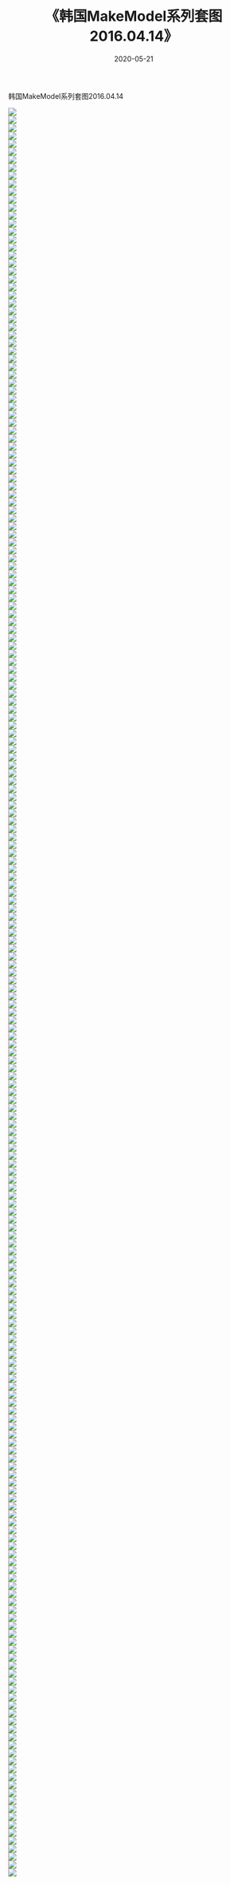 ﻿---
layout: post
title:  《韩国MakeModel系列套图2016.04.14》
date:   2020-05-21
img: http://imgx.orgx.ga/漏D/网络美图/2020/韩国MakeModel系列套图2016.04.14/000.jpg
categories: [美女, 清纯, 唯美]
---

韩国MakeModel系列套图2016.04.14

  ![](http://imgx.orgx.ga/漏D/网络美图/2020/韩国MakeModel系列套图2016.04.14/001.jpg) <br> ![](http://imgx.orgx.ga/漏D/网络美图/2020/韩国MakeModel系列套图2016.04.14/002.jpg) <br> ![](http://imgx.orgx.ga/漏D/网络美图/2020/韩国MakeModel系列套图2016.04.14/003.jpg) <br> ![](http://imgx.orgx.ga/漏D/网络美图/2020/韩国MakeModel系列套图2016.04.14/004.jpg) <br> ![](http://imgx.orgx.ga/漏D/网络美图/2020/韩国MakeModel系列套图2016.04.14/005.jpg) <br> ![](http://imgx.orgx.ga/漏D/网络美图/2020/韩国MakeModel系列套图2016.04.14/006.jpg) <br> ![](http://imgx.orgx.ga/漏D/网络美图/2020/韩国MakeModel系列套图2016.04.14/007.jpg) <br> ![](http://imgx.orgx.ga/漏D/网络美图/2020/韩国MakeModel系列套图2016.04.14/008.jpg) <br> ![](http://imgx.orgx.ga/漏D/网络美图/2020/韩国MakeModel系列套图2016.04.14/009.jpg) <br> ![](http://imgx.orgx.ga/漏D/网络美图/2020/韩国MakeModel系列套图2016.04.14/010.jpg) <br> ![](http://imgx.orgx.ga/漏D/网络美图/2020/韩国MakeModel系列套图2016.04.14/011.jpg) <br> ![](http://imgx.orgx.ga/漏D/网络美图/2020/韩国MakeModel系列套图2016.04.14/012.jpg) <br> ![](http://imgx.orgx.ga/漏D/网络美图/2020/韩国MakeModel系列套图2016.04.14/013.jpg) <br> ![](http://imgx.orgx.ga/漏D/网络美图/2020/韩国MakeModel系列套图2016.04.14/014.jpg) <br> ![](http://imgx.orgx.ga/漏D/网络美图/2020/韩国MakeModel系列套图2016.04.14/015.jpg) <br> ![](http://imgx.orgx.ga/漏D/网络美图/2020/韩国MakeModel系列套图2016.04.14/016.jpg) <br> ![](http://imgx.orgx.ga/漏D/网络美图/2020/韩国MakeModel系列套图2016.04.14/017.jpg) <br> ![](http://imgx.orgx.ga/漏D/网络美图/2020/韩国MakeModel系列套图2016.04.14/018.jpg) <br> ![](http://imgx.orgx.ga/漏D/网络美图/2020/韩国MakeModel系列套图2016.04.14/019.jpg) <br> ![](http://imgx.orgx.ga/漏D/网络美图/2020/韩国MakeModel系列套图2016.04.14/020.jpg) <br> ![](http://imgx.orgx.ga/漏D/网络美图/2020/韩国MakeModel系列套图2016.04.14/021.jpg) <br> ![](http://imgx.orgx.ga/漏D/网络美图/2020/韩国MakeModel系列套图2016.04.14/022.jpg) <br> ![](http://imgx.orgx.ga/漏D/网络美图/2020/韩国MakeModel系列套图2016.04.14/023.jpg) <br> ![](http://imgx.orgx.ga/漏D/网络美图/2020/韩国MakeModel系列套图2016.04.14/024.jpg) <br> ![](http://imgx.orgx.ga/漏D/网络美图/2020/韩国MakeModel系列套图2016.04.14/025.jpg) <br> ![](http://imgx.orgx.ga/漏D/网络美图/2020/韩国MakeModel系列套图2016.04.14/026.jpg) <br> ![](http://imgx.orgx.ga/漏D/网络美图/2020/韩国MakeModel系列套图2016.04.14/027.jpg) <br> ![](http://imgx.orgx.ga/漏D/网络美图/2020/韩国MakeModel系列套图2016.04.14/028.jpg) <br> ![](http://imgx.orgx.ga/漏D/网络美图/2020/韩国MakeModel系列套图2016.04.14/029.jpg) <br> ![](http://imgx.orgx.ga/漏D/网络美图/2020/韩国MakeModel系列套图2016.04.14/030.jpg) <br> ![](http://imgx.orgx.ga/漏D/网络美图/2020/韩国MakeModel系列套图2016.04.14/031.jpg) <br> ![](http://imgx.orgx.ga/漏D/网络美图/2020/韩国MakeModel系列套图2016.04.14/032.jpg) <br> ![](http://imgx.orgx.ga/漏D/网络美图/2020/韩国MakeModel系列套图2016.04.14/033.jpg) <br> ![](http://imgx.orgx.ga/漏D/网络美图/2020/韩国MakeModel系列套图2016.04.14/034.jpg) <br> ![](http://imgx.orgx.ga/漏D/网络美图/2020/韩国MakeModel系列套图2016.04.14/035.jpg) <br> ![](http://imgx.orgx.ga/漏D/网络美图/2020/韩国MakeModel系列套图2016.04.14/036.jpg) <br> ![](http://imgx.orgx.ga/漏D/网络美图/2020/韩国MakeModel系列套图2016.04.14/037.jpg) <br> ![](http://imgx.orgx.ga/漏D/网络美图/2020/韩国MakeModel系列套图2016.04.14/038.jpg) <br> ![](http://imgx.orgx.ga/漏D/网络美图/2020/韩国MakeModel系列套图2016.04.14/039.jpg) <br> ![](http://imgx.orgx.ga/漏D/网络美图/2020/韩国MakeModel系列套图2016.04.14/040.jpg) <br> ![](http://imgx.orgx.ga/漏D/网络美图/2020/韩国MakeModel系列套图2016.04.14/041.jpg) <br> ![](http://imgx.orgx.ga/漏D/网络美图/2020/韩国MakeModel系列套图2016.04.14/042.jpg) <br> ![](http://imgx.orgx.ga/漏D/网络美图/2020/韩国MakeModel系列套图2016.04.14/043.jpg) <br> ![](http://imgx.orgx.ga/漏D/网络美图/2020/韩国MakeModel系列套图2016.04.14/044.jpg) <br> ![](http://imgx.orgx.ga/漏D/网络美图/2020/韩国MakeModel系列套图2016.04.14/045.jpg) <br> ![](http://imgx.orgx.ga/漏D/网络美图/2020/韩国MakeModel系列套图2016.04.14/046.jpg) <br> ![](http://imgx.orgx.ga/漏D/网络美图/2020/韩国MakeModel系列套图2016.04.14/047.jpg) <br> ![](http://imgx.orgx.ga/漏D/网络美图/2020/韩国MakeModel系列套图2016.04.14/048.jpg) <br> ![](http://imgx.orgx.ga/漏D/网络美图/2020/韩国MakeModel系列套图2016.04.14/049.jpg) <br> ![](http://imgx.orgx.ga/漏D/网络美图/2020/韩国MakeModel系列套图2016.04.14/050.jpg) <br> ![](http://imgx.orgx.ga/漏D/网络美图/2020/韩国MakeModel系列套图2016.04.14/051.jpg) <br> ![](http://imgx.orgx.ga/漏D/网络美图/2020/韩国MakeModel系列套图2016.04.14/052.jpg) <br> ![](http://imgx.orgx.ga/漏D/网络美图/2020/韩国MakeModel系列套图2016.04.14/053.jpg) <br> ![](http://imgx.orgx.ga/漏D/网络美图/2020/韩国MakeModel系列套图2016.04.14/054.jpg) <br> ![](http://imgx.orgx.ga/漏D/网络美图/2020/韩国MakeModel系列套图2016.04.14/055.jpg) <br> ![](http://imgx.orgx.ga/漏D/网络美图/2020/韩国MakeModel系列套图2016.04.14/056.jpg) <br> ![](http://imgx.orgx.ga/漏D/网络美图/2020/韩国MakeModel系列套图2016.04.14/057.jpg) <br> ![](http://imgx.orgx.ga/漏D/网络美图/2020/韩国MakeModel系列套图2016.04.14/058.jpg) <br> ![](http://imgx.orgx.ga/漏D/网络美图/2020/韩国MakeModel系列套图2016.04.14/059.jpg) <br> ![](http://imgx.orgx.ga/漏D/网络美图/2020/韩国MakeModel系列套图2016.04.14/060.jpg) <br> ![](http://imgx.orgx.ga/漏D/网络美图/2020/韩国MakeModel系列套图2016.04.14/061.jpg) <br> ![](http://imgx.orgx.ga/漏D/网络美图/2020/韩国MakeModel系列套图2016.04.14/062.jpg) <br> ![](http://imgx.orgx.ga/漏D/网络美图/2020/韩国MakeModel系列套图2016.04.14/063.jpg) <br> ![](http://imgx.orgx.ga/漏D/网络美图/2020/韩国MakeModel系列套图2016.04.14/064.jpg) <br> ![](http://imgx.orgx.ga/漏D/网络美图/2020/韩国MakeModel系列套图2016.04.14/065.jpg) <br> ![](http://imgx.orgx.ga/漏D/网络美图/2020/韩国MakeModel系列套图2016.04.14/066.jpg) <br> ![](http://imgx.orgx.ga/漏D/网络美图/2020/韩国MakeModel系列套图2016.04.14/067.jpg) <br> ![](http://imgx.orgx.ga/漏D/网络美图/2020/韩国MakeModel系列套图2016.04.14/068.jpg) <br> ![](http://imgx.orgx.ga/漏D/网络美图/2020/韩国MakeModel系列套图2016.04.14/069.jpg) <br> ![](http://imgx.orgx.ga/漏D/网络美图/2020/韩国MakeModel系列套图2016.04.14/070.jpg) <br> ![](http://imgx.orgx.ga/漏D/网络美图/2020/韩国MakeModel系列套图2016.04.14/071.jpg) <br> ![](http://imgx.orgx.ga/漏D/网络美图/2020/韩国MakeModel系列套图2016.04.14/072.jpg) <br> ![](http://imgx.orgx.ga/漏D/网络美图/2020/韩国MakeModel系列套图2016.04.14/073.jpg) <br> ![](http://imgx.orgx.ga/漏D/网络美图/2020/韩国MakeModel系列套图2016.04.14/074.jpg) <br> ![](http://imgx.orgx.ga/漏D/网络美图/2020/韩国MakeModel系列套图2016.04.14/075.jpg) <br> ![](http://imgx.orgx.ga/漏D/网络美图/2020/韩国MakeModel系列套图2016.04.14/076.jpg) <br> ![](http://imgx.orgx.ga/漏D/网络美图/2020/韩国MakeModel系列套图2016.04.14/077.jpg) <br> ![](http://imgx.orgx.ga/漏D/网络美图/2020/韩国MakeModel系列套图2016.04.14/078.jpg) <br> ![](http://imgx.orgx.ga/漏D/网络美图/2020/韩国MakeModel系列套图2016.04.14/079.jpg) <br> ![](http://imgx.orgx.ga/漏D/网络美图/2020/韩国MakeModel系列套图2016.04.14/080.jpg) <br> ![](http://imgx.orgx.ga/漏D/网络美图/2020/韩国MakeModel系列套图2016.04.14/081.jpg) <br> ![](http://imgx.orgx.ga/漏D/网络美图/2020/韩国MakeModel系列套图2016.04.14/082.jpg) <br> ![](http://imgx.orgx.ga/漏D/网络美图/2020/韩国MakeModel系列套图2016.04.14/083.jpg) <br> ![](http://imgx.orgx.ga/漏D/网络美图/2020/韩国MakeModel系列套图2016.04.14/084.jpg) <br> ![](http://imgx.orgx.ga/漏D/网络美图/2020/韩国MakeModel系列套图2016.04.14/085.jpg) <br> ![](http://imgx.orgx.ga/漏D/网络美图/2020/韩国MakeModel系列套图2016.04.14/086.jpg) <br> ![](http://imgx.orgx.ga/漏D/网络美图/2020/韩国MakeModel系列套图2016.04.14/087.jpg) <br> ![](http://imgx.orgx.ga/漏D/网络美图/2020/韩国MakeModel系列套图2016.04.14/088.jpg) <br> ![](http://imgx.orgx.ga/漏D/网络美图/2020/韩国MakeModel系列套图2016.04.14/089.jpg) <br> ![](http://imgx.orgx.ga/漏D/网络美图/2020/韩国MakeModel系列套图2016.04.14/090.jpg) <br> ![](http://imgx.orgx.ga/漏D/网络美图/2020/韩国MakeModel系列套图2016.04.14/091.jpg) <br> ![](http://imgx.orgx.ga/漏D/网络美图/2020/韩国MakeModel系列套图2016.04.14/092.jpg) <br> ![](http://imgx.orgx.ga/漏D/网络美图/2020/韩国MakeModel系列套图2016.04.14/093.jpg) <br> ![](http://imgx.orgx.ga/漏D/网络美图/2020/韩国MakeModel系列套图2016.04.14/094.jpg) <br> ![](http://imgx.orgx.ga/漏D/网络美图/2020/韩国MakeModel系列套图2016.04.14/095.jpg) <br> ![](http://imgx.orgx.ga/漏D/网络美图/2020/韩国MakeModel系列套图2016.04.14/096.jpg) <br> ![](http://imgx.orgx.ga/漏D/网络美图/2020/韩国MakeModel系列套图2016.04.14/097.jpg) <br> ![](http://imgx.orgx.ga/漏D/网络美图/2020/韩国MakeModel系列套图2016.04.14/098.jpg) <br> ![](http://imgx.orgx.ga/漏D/网络美图/2020/韩国MakeModel系列套图2016.04.14/099.jpg) <br> ![](http://imgx.orgx.ga/漏D/网络美图/2020/韩国MakeModel系列套图2016.04.14/100.jpg) <br> ![](http://imgx.orgx.ga/漏D/网络美图/2020/韩国MakeModel系列套图2016.04.14/101.jpg) <br> ![](http://imgx.orgx.ga/漏D/网络美图/2020/韩国MakeModel系列套图2016.04.14/102.jpg) <br> ![](http://imgx.orgx.ga/漏D/网络美图/2020/韩国MakeModel系列套图2016.04.14/103.jpg) <br> ![](http://imgx.orgx.ga/漏D/网络美图/2020/韩国MakeModel系列套图2016.04.14/104.jpg) <br> ![](http://imgx.orgx.ga/漏D/网络美图/2020/韩国MakeModel系列套图2016.04.14/105.jpg) <br> ![](http://imgx.orgx.ga/漏D/网络美图/2020/韩国MakeModel系列套图2016.04.14/106.jpg) <br> ![](http://imgx.orgx.ga/漏D/网络美图/2020/韩国MakeModel系列套图2016.04.14/107.jpg) <br> ![](http://imgx.orgx.ga/漏D/网络美图/2020/韩国MakeModel系列套图2016.04.14/108.jpg) <br> ![](http://imgx.orgx.ga/漏D/网络美图/2020/韩国MakeModel系列套图2016.04.14/109.jpg) <br> ![](http://imgx.orgx.ga/漏D/网络美图/2020/韩国MakeModel系列套图2016.04.14/110.jpg) <br> ![](http://imgx.orgx.ga/漏D/网络美图/2020/韩国MakeModel系列套图2016.04.14/111.jpg) <br> ![](http://imgx.orgx.ga/漏D/网络美图/2020/韩国MakeModel系列套图2016.04.14/112.jpg) <br> ![](http://imgx.orgx.ga/漏D/网络美图/2020/韩国MakeModel系列套图2016.04.14/113.jpg) <br> ![](http://imgx.orgx.ga/漏D/网络美图/2020/韩国MakeModel系列套图2016.04.14/114.jpg) <br> ![](http://imgx.orgx.ga/漏D/网络美图/2020/韩国MakeModel系列套图2016.04.14/115.jpg) <br> ![](http://imgx.orgx.ga/漏D/网络美图/2020/韩国MakeModel系列套图2016.04.14/116.jpg) <br> ![](http://imgx.orgx.ga/漏D/网络美图/2020/韩国MakeModel系列套图2016.04.14/117.jpg) <br> ![](http://imgx.orgx.ga/漏D/网络美图/2020/韩国MakeModel系列套图2016.04.14/118.jpg) <br> ![](http://imgx.orgx.ga/漏D/网络美图/2020/韩国MakeModel系列套图2016.04.14/119.jpg) <br> ![](http://imgx.orgx.ga/漏D/网络美图/2020/韩国MakeModel系列套图2016.04.14/120.jpg) <br> ![](http://imgx.orgx.ga/漏D/网络美图/2020/韩国MakeModel系列套图2016.04.14/121.jpg) <br> ![](http://imgx.orgx.ga/漏D/网络美图/2020/韩国MakeModel系列套图2016.04.14/122.jpg) <br> ![](http://imgx.orgx.ga/漏D/网络美图/2020/韩国MakeModel系列套图2016.04.14/123.jpg) <br> ![](http://imgx.orgx.ga/漏D/网络美图/2020/韩国MakeModel系列套图2016.04.14/124.jpg) <br> ![](http://imgx.orgx.ga/漏D/网络美图/2020/韩国MakeModel系列套图2016.04.14/125.jpg) <br> ![](http://imgx.orgx.ga/漏D/网络美图/2020/韩国MakeModel系列套图2016.04.14/126.jpg) <br> ![](http://imgx.orgx.ga/漏D/网络美图/2020/韩国MakeModel系列套图2016.04.14/127.jpg) <br> ![](http://imgx.orgx.ga/漏D/网络美图/2020/韩国MakeModel系列套图2016.04.14/128.jpg) <br> ![](http://imgx.orgx.ga/漏D/网络美图/2020/韩国MakeModel系列套图2016.04.14/129.jpg) <br> ![](http://imgx.orgx.ga/漏D/网络美图/2020/韩国MakeModel系列套图2016.04.14/130.jpg) <br> ![](http://imgx.orgx.ga/漏D/网络美图/2020/韩国MakeModel系列套图2016.04.14/131.jpg) <br> ![](http://imgx.orgx.ga/漏D/网络美图/2020/韩国MakeModel系列套图2016.04.14/132.jpg) <br> ![](http://imgx.orgx.ga/漏D/网络美图/2020/韩国MakeModel系列套图2016.04.14/133.jpg) <br> ![](http://imgx.orgx.ga/漏D/网络美图/2020/韩国MakeModel系列套图2016.04.14/134.jpg) <br> ![](http://imgx.orgx.ga/漏D/网络美图/2020/韩国MakeModel系列套图2016.04.14/135.jpg) <br> ![](http://imgx.orgx.ga/漏D/网络美图/2020/韩国MakeModel系列套图2016.04.14/136.jpg) <br> ![](http://imgx.orgx.ga/漏D/网络美图/2020/韩国MakeModel系列套图2016.04.14/137.jpg) <br> ![](http://imgx.orgx.ga/漏D/网络美图/2020/韩国MakeModel系列套图2016.04.14/138.jpg) <br> ![](http://imgx.orgx.ga/漏D/网络美图/2020/韩国MakeModel系列套图2016.04.14/139.jpg) <br> ![](http://imgx.orgx.ga/漏D/网络美图/2020/韩国MakeModel系列套图2016.04.14/140.jpg) <br> ![](http://imgx.orgx.ga/漏D/网络美图/2020/韩国MakeModel系列套图2016.04.14/141.jpg) <br> ![](http://imgx.orgx.ga/漏D/网络美图/2020/韩国MakeModel系列套图2016.04.14/142.jpg) <br> ![](http://imgx.orgx.ga/漏D/网络美图/2020/韩国MakeModel系列套图2016.04.14/143.jpg) <br> ![](http://imgx.orgx.ga/漏D/网络美图/2020/韩国MakeModel系列套图2016.04.14/144.jpg) <br> ![](http://imgx.orgx.ga/漏D/网络美图/2020/韩国MakeModel系列套图2016.04.14/145.jpg) <br> ![](http://imgx.orgx.ga/漏D/网络美图/2020/韩国MakeModel系列套图2016.04.14/146.jpg) <br> ![](http://imgx.orgx.ga/漏D/网络美图/2020/韩国MakeModel系列套图2016.04.14/147.jpg) <br> ![](http://imgx.orgx.ga/漏D/网络美图/2020/韩国MakeModel系列套图2016.04.14/148.jpg) <br> ![](http://imgx.orgx.ga/漏D/网络美图/2020/韩国MakeModel系列套图2016.04.14/149.jpg) <br> ![](http://imgx.orgx.ga/漏D/网络美图/2020/韩国MakeModel系列套图2016.04.14/150.jpg) <br> ![](http://imgx.orgx.ga/漏D/网络美图/2020/韩国MakeModel系列套图2016.04.14/151.jpg) <br> ![](http://imgx.orgx.ga/漏D/网络美图/2020/韩国MakeModel系列套图2016.04.14/152.jpg) <br> ![](http://imgx.orgx.ga/漏D/网络美图/2020/韩国MakeModel系列套图2016.04.14/153.jpg) <br> ![](http://imgx.orgx.ga/漏D/网络美图/2020/韩国MakeModel系列套图2016.04.14/154.jpg) <br> ![](http://imgx.orgx.ga/漏D/网络美图/2020/韩国MakeModel系列套图2016.04.14/155.jpg) <br> ![](http://imgx.orgx.ga/漏D/网络美图/2020/韩国MakeModel系列套图2016.04.14/156.jpg) <br> ![](http://imgx.orgx.ga/漏D/网络美图/2020/韩国MakeModel系列套图2016.04.14/157.jpg) <br> ![](http://imgx.orgx.ga/漏D/网络美图/2020/韩国MakeModel系列套图2016.04.14/158.jpg) <br> ![](http://imgx.orgx.ga/漏D/网络美图/2020/韩国MakeModel系列套图2016.04.14/159.jpg) <br> ![](http://imgx.orgx.ga/漏D/网络美图/2020/韩国MakeModel系列套图2016.04.14/160.jpg) <br> ![](http://imgx.orgx.ga/漏D/网络美图/2020/韩国MakeModel系列套图2016.04.14/161.jpg) <br> ![](http://imgx.orgx.ga/漏D/网络美图/2020/韩国MakeModel系列套图2016.04.14/162.jpg) <br> ![](http://imgx.orgx.ga/漏D/网络美图/2020/韩国MakeModel系列套图2016.04.14/163.jpg) <br> ![](http://imgx.orgx.ga/漏D/网络美图/2020/韩国MakeModel系列套图2016.04.14/164.jpg) <br> ![](http://imgx.orgx.ga/漏D/网络美图/2020/韩国MakeModel系列套图2016.04.14/165.jpg) <br> ![](http://imgx.orgx.ga/漏D/网络美图/2020/韩国MakeModel系列套图2016.04.14/166.jpg) <br> ![](http://imgx.orgx.ga/漏D/网络美图/2020/韩国MakeModel系列套图2016.04.14/167.jpg) <br> ![](http://imgx.orgx.ga/漏D/网络美图/2020/韩国MakeModel系列套图2016.04.14/168.jpg) <br> ![](http://imgx.orgx.ga/漏D/网络美图/2020/韩国MakeModel系列套图2016.04.14/169.jpg) <br> ![](http://imgx.orgx.ga/漏D/网络美图/2020/韩国MakeModel系列套图2016.04.14/170.jpg) <br> ![](http://imgx.orgx.ga/漏D/网络美图/2020/韩国MakeModel系列套图2016.04.14/171.jpg) <br> ![](http://imgx.orgx.ga/漏D/网络美图/2020/韩国MakeModel系列套图2016.04.14/172.jpg) <br> ![](http://imgx.orgx.ga/漏D/网络美图/2020/韩国MakeModel系列套图2016.04.14/173.jpg) <br> ![](http://imgx.orgx.ga/漏D/网络美图/2020/韩国MakeModel系列套图2016.04.14/174.jpg) <br> ![](http://imgx.orgx.ga/漏D/网络美图/2020/韩国MakeModel系列套图2016.04.14/175.jpg) <br> ![](http://imgx.orgx.ga/漏D/网络美图/2020/韩国MakeModel系列套图2016.04.14/176.jpg) <br> ![](http://imgx.orgx.ga/漏D/网络美图/2020/韩国MakeModel系列套图2016.04.14/177.jpg) <br> ![](http://imgx.orgx.ga/漏D/网络美图/2020/韩国MakeModel系列套图2016.04.14/178.jpg) <br> ![](http://imgx.orgx.ga/漏D/网络美图/2020/韩国MakeModel系列套图2016.04.14/179.jpg) <br> ![](http://imgx.orgx.ga/漏D/网络美图/2020/韩国MakeModel系列套图2016.04.14/180.jpg) <br> ![](http://imgx.orgx.ga/漏D/网络美图/2020/韩国MakeModel系列套图2016.04.14/181.jpg) <br> ![](http://imgx.orgx.ga/漏D/网络美图/2020/韩国MakeModel系列套图2016.04.14/182.jpg) <br> ![](http://imgx.orgx.ga/漏D/网络美图/2020/韩国MakeModel系列套图2016.04.14/183.jpg) <br> ![](http://imgx.orgx.ga/漏D/网络美图/2020/韩国MakeModel系列套图2016.04.14/184.jpg) <br> ![](http://imgx.orgx.ga/漏D/网络美图/2020/韩国MakeModel系列套图2016.04.14/185.jpg) <br> ![](http://imgx.orgx.ga/漏D/网络美图/2020/韩国MakeModel系列套图2016.04.14/186.jpg) <br> ![](http://imgx.orgx.ga/漏D/网络美图/2020/韩国MakeModel系列套图2016.04.14/187.jpg) <br> ![](http://imgx.orgx.ga/漏D/网络美图/2020/韩国MakeModel系列套图2016.04.14/188.jpg) <br> ![](http://imgx.orgx.ga/漏D/网络美图/2020/韩国MakeModel系列套图2016.04.14/189.jpg) <br> ![](http://imgx.orgx.ga/漏D/网络美图/2020/韩国MakeModel系列套图2016.04.14/190.jpg) <br> ![](http://imgx.orgx.ga/漏D/网络美图/2020/韩国MakeModel系列套图2016.04.14/191.jpg) <br> ![](http://imgx.orgx.ga/漏D/网络美图/2020/韩国MakeModel系列套图2016.04.14/192.jpg) <br> ![](http://imgx.orgx.ga/漏D/网络美图/2020/韩国MakeModel系列套图2016.04.14/193.jpg) <br> ![](http://imgx.orgx.ga/漏D/网络美图/2020/韩国MakeModel系列套图2016.04.14/194.jpg) <br> ![](http://imgx.orgx.ga/漏D/网络美图/2020/韩国MakeModel系列套图2016.04.14/195.jpg) <br> ![](http://imgx.orgx.ga/漏D/网络美图/2020/韩国MakeModel系列套图2016.04.14/196.jpg) <br> ![](http://imgx.orgx.ga/漏D/网络美图/2020/韩国MakeModel系列套图2016.04.14/197.jpg) <br> ![](http://imgx.orgx.ga/漏D/网络美图/2020/韩国MakeModel系列套图2016.04.14/198.jpg) <br> ![](http://imgx.orgx.ga/漏D/网络美图/2020/韩国MakeModel系列套图2016.04.14/199.jpg) <br> ![](http://imgx.orgx.ga/漏D/网络美图/2020/韩国MakeModel系列套图2016.04.14/200.jpg) <br> ![](http://imgx.orgx.ga/漏D/网络美图/2020/韩国MakeModel系列套图2016.04.14/201.jpg) <br> ![](http://imgx.orgx.ga/漏D/网络美图/2020/韩国MakeModel系列套图2016.04.14/202.jpg) <br> ![](http://imgx.orgx.ga/漏D/网络美图/2020/韩国MakeModel系列套图2016.04.14/203.jpg) <br> ![](http://imgx.orgx.ga/漏D/网络美图/2020/韩国MakeModel系列套图2016.04.14/204.jpg) <br> ![](http://imgx.orgx.ga/漏D/网络美图/2020/韩国MakeModel系列套图2016.04.14/205.jpg) <br> ![](http://imgx.orgx.ga/漏D/网络美图/2020/韩国MakeModel系列套图2016.04.14/206.jpg) <br> ![](http://imgx.orgx.ga/漏D/网络美图/2020/韩国MakeModel系列套图2016.04.14/207.jpg) <br> ![](http://imgx.orgx.ga/漏D/网络美图/2020/韩国MakeModel系列套图2016.04.14/208.jpg) <br> ![](http://imgx.orgx.ga/漏D/网络美图/2020/韩国MakeModel系列套图2016.04.14/209.jpg) <br> ![](http://imgx.orgx.ga/漏D/网络美图/2020/韩国MakeModel系列套图2016.04.14/210.jpg) <br> ![](http://imgx.orgx.ga/漏D/网络美图/2020/韩国MakeModel系列套图2016.04.14/211.jpg) <br> ![](http://imgx.orgx.ga/漏D/网络美图/2020/韩国MakeModel系列套图2016.04.14/212.jpg) <br> ![](http://imgx.orgx.ga/漏D/网络美图/2020/韩国MakeModel系列套图2016.04.14/213.jpg) <br> ![](http://imgx.orgx.ga/漏D/网络美图/2020/韩国MakeModel系列套图2016.04.14/214.jpg) <br> ![](http://imgx.orgx.ga/漏D/网络美图/2020/韩国MakeModel系列套图2016.04.14/215.jpg) <br> ![](http://imgx.orgx.ga/漏D/网络美图/2020/韩国MakeModel系列套图2016.04.14/216.jpg) <br> ![](http://imgx.orgx.ga/漏D/网络美图/2020/韩国MakeModel系列套图2016.04.14/217.jpg) <br> ![](http://imgx.orgx.ga/漏D/网络美图/2020/韩国MakeModel系列套图2016.04.14/218.jpg) <br> ![](http://imgx.orgx.ga/漏D/网络美图/2020/韩国MakeModel系列套图2016.04.14/219.jpg) <br> ![](http://imgx.orgx.ga/漏D/网络美图/2020/韩国MakeModel系列套图2016.04.14/220.jpg) <br> ![](http://imgx.orgx.ga/漏D/网络美图/2020/韩国MakeModel系列套图2016.04.14/221.jpg) <br> ![](http://imgx.orgx.ga/漏D/网络美图/2020/韩国MakeModel系列套图2016.04.14/222.jpg) <br>